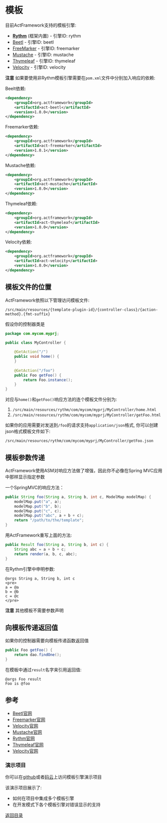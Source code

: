 # 模板

目前ActFramework支持的模板引擎:

* **[Rythm](http://rythmengine.org)** (框架内置) - 引擎ID: rythm
* [Beetl](http://www.ibeetl.com) - 引擎ID: beetl
* [FreeMarker](http://freemarker.apache.org) - 引擎ID: freemarker
* [Mustache](https://github.com/spullara/mustache.java) - 引擎ID: mustache
* [Thymeleaf](http://www.thymeleaf.org/) - 引擎ID: thymeleaf
* [Velocity](http://velocity.apache.org) - 引擎ID: velocity

**注意** 如果要使用非Rythm模板引擎需要在`pom.xml`文件中分别加入响应的依赖:

Beelt依赖:

```xml
<dependency>
    <groupId>org.actframework</groupId>
    <artifactId>act-beetl</artifactId>
    <version>1.0.0</version>
</dependency>
```

Freemarker依赖:

```xml
<dependency>
    <groupId>org.actframework</groupId>
    <artifactId>act-freemarker</artifactId>
    <version>1.0.1</version>
</dependency>
```

Mustache依赖:

```xml
<dependency>
    <groupId>org.actframework</groupId>
    <artifactId>act-mustache</artifactId>
    <version>1.0.0</version>
</dependency>
```

Thymeleaf依赖:

```xml
<dependency>
    <groupId>org.actframework</groupId>
    <artifactId>act-thymeleaf</artifactId>
    <version>1.0.0</version>
</dependency>
```


Velocity依赖:

```xml
<dependency>
    <groupId>org.actframework</groupId>
    <artifactId>act-velocity</artifactId>
    <version>1.0.0</version>
</dependency>
```

## <a name="location"></a>模板文件的位置

ActFramework依照以下管理访问模板文件:

```
/src/main/resources/{template-plugin-id}/{controller-class}/{action-method}.{fmt-suffix}
```

假设你的控制器类是

```java
package com.mycom.myprj;

public class MyController {
    
    @GetAction("/")
    public void home() {
    }
    
    @GetAction("/foo")
    public Foo getFoo() {
        return Foo.instance();
    }
}
``` 

对应与`home()`和`getFoo()`响应方法的连个模板文件分别为:

1. `/src/main/resources/rythm/com/mycom/myprj/MyController/home.html`
1. `/src/main/resources/rythm/com/mycom/myprj/MyController/getFoo.html`

如果你的应用需要对发送到`/foo`的请求支持`application/json`格式, 你可以创建json格式模板文件如下: 

```
/src/main/resources/rythm/com/mycom/myprj/MyController/getFoo.json
``` 

## 模板参数传递

ActFramework使用ASM对响应方法做了增强，因此你不必像在Spring MVC应用中那样显示指定参数

一个SpringMVC的响应方法：

```java
public String foo(String a, String b, int c, ModelMap modelMap) {
    modelMap.put("a", a);
    modelMap.put("b", b);
    modelMap.put("c", c);
    modelMap.put("abc", a + b + c);
    return "/path/to/the/template";
}
```

用ActFramework重写上面的方法:

```java
public Result foo(String a, String b, int c) {
    String abc = a + b + c;
    return render(a, b, c, abc);
}
```

在Rythm引擎中申明参数:

```
@args String a, String b, int c
<pre>
a = @a
b = @b
c = @c
</pre>
```

**注意** 其他模板不需要参数声明

## 向模板传递返回值

如果你的控制器需要向模板传递函数返回值

```java
public Foo getFoo() {
    return dao.findOne();
}
```

在模板中通过`result`名字来引用返回值:

```
@args Foo result
Foo is @foo
```

## 参考

* [Beetl官网](http://www.ibeetl.com)
* [Freemarker官网](http://freemarker.incubator.apache.org/)
* [Velocity官网](http://velocity.apache.org)
* [Mustache官网](https://github.com/spullara/mustache.java)
* [Rythm官网](http://rythmengine.org)
* [Thymeleaf官网](http://www.thymeleaf.org/)
* [Velocity官网](http://velocity.apache.org)


### 演示项目

你可以在[github](https://github.com/actframework/act-demo-apps/tree/master/views)或者[码云](https://git.oschina.net/actframework/demo-apps/tree/master/views?dir=1&filepath=views)上访问模板引擎演示项目 

该演示项目展示了:

* 如何在项目中集成多个模板引擎
* 在开发模式下各个模板引擎对错误显示的支持


[返回目录](index.md)
